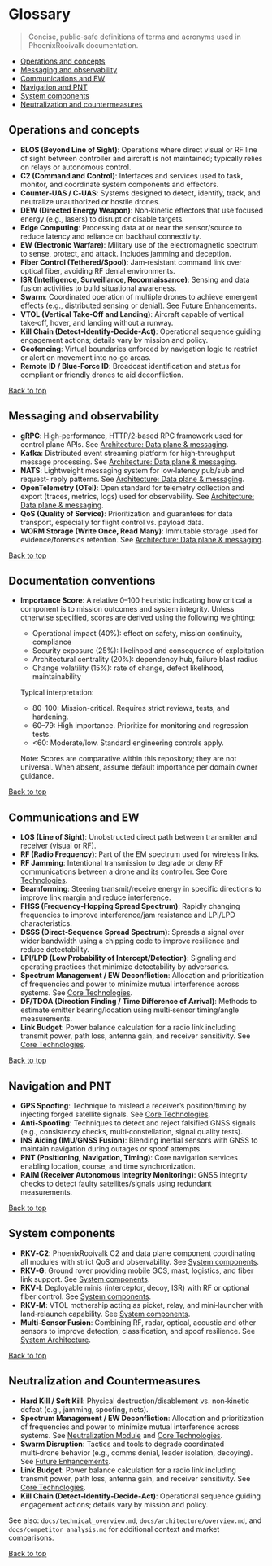 # Glossary

> Concise, public-safe definitions of terms and acronyms used in PhoenixRooivalk
> documentation.

<!-- Mini Table of Contents -->

- [Operations and concepts](#operations-and-concepts)
- [Messaging and observability](#messaging-and-observability)
- [Communications and EW](#communications-and-ew)
- [Navigation and PNT](#navigation-and-pnt)
- [System components](#system-components)
- [Neutralization and countermeasures](#neutralization-and-countermeasures)

## Operations and concepts

- **BLOS (Beyond Line of Sight)**: Operations where direct visual or RF line of
  sight between controller and aircraft is not maintained; typically relies on
  relays or autonomous control.
- **C2 (Command and Control)**: Interfaces and services used to task, monitor,
  and coordinate system components and effectors.
- **Counter‑UAS / C‑UAS**: Systems designed to detect, identify, track, and
  neutralize unauthorized or hostile drones.
- **DEW (Directed Energy Weapon)**: Non‑kinetic effectors that use focused
  energy (e.g., lasers) to disrupt or disable targets.
- **Edge Computing**: Processing data at or near the sensor/source to reduce
  latency and reliance on backhaul connectivity.
- **EW (Electronic Warfare)**: Military use of the electromagnetic spectrum to
  sense, protect, and attack. Includes jamming and deception.
- **Fiber Control (Tethered/Spool)**: Jam‑resistant command link over optical
  fiber, avoiding RF denial environments.
- **ISR (Intelligence, Surveillance, Reconnaissance)**: Sensing and data fusion
  activities to build situational awareness.
- **Swarm**: Coordinated operation of multiple drones to achieve emergent
  effects (e.g., distributed sensing or denial). See
  [Future Enhancements](./technical_overview.md#future-enhancements).
- **VTOL (Vertical Take‑Off and Landing)**: Aircraft capable of vertical
  take‑off, hover, and landing without a runway.
- **Kill Chain (Detect‑Identify‑Decide‑Act)**: Operational sequence guiding
  engagement actions; details vary by mission and policy.
- **Geofencing**: Virtual boundaries enforced by navigation logic to restrict or
  alert on movement into no‑go areas.
- **Remote ID / Blue‑Force ID**: Broadcast identification and status for
  compliant or friendly drones to aid deconfliction.

[Back to top](#glossary)

## Messaging and observability

- **gRPC**: High‑performance, HTTP/2‑based RPC framework used for control plane
  APIs. See
  [Architecture: Data plane & messaging](./architecture/overview.md#data-plane--messaging).
- **Kafka**: Distributed event streaming platform for high‑throughput message
  processing. See
  [Architecture: Data plane & messaging](./architecture/overview.md#data-plane--messaging).
- **NATS**: Lightweight messaging system for low‑latency pub/sub and request‑
  reply patterns. See
  [Architecture: Data plane & messaging](./architecture/overview.md#data-plane--messaging).
- **OpenTelemetry (OTel)**: Open standard for telemetry collection and export
  (traces, metrics, logs) used for observability. See
  [Architecture: Data plane & messaging](./architecture/overview.md#data-plane--messaging).
- **QoS (Quality of Service)**: Prioritization and guarantees for data
  transport, especially for flight control vs. payload data.
- **WORM Storage (Write Once, Read Many)**: Immutable storage used for
  evidence/forensics retention. See
  [Architecture: Data plane & messaging](./architecture/overview.md#data-plane--messaging).

[Back to top](#glossary)

## Documentation conventions

- **Importance Score**: A relative 0–100 heuristic indicating how critical a
  component is to mission outcomes and system integrity. Unless otherwise
  specified, scores are derived using the following weighting:

  - Operational impact (40%): effect on safety, mission continuity, compliance
  - Security exposure (25%): likelihood and consequence of exploitation
  - Architectural centrality (20%): dependency hub, failure blast radius
  - Change volatility (15%): rate of change, defect likelihood, maintainability

  Typical interpretation:

  - 80–100: Mission-critical. Requires strict reviews, tests, and hardening.
  - 60–79: High importance. Prioritize for monitoring and regression tests.
  - <60: Moderate/low. Standard engineering controls apply.

  Note: Scores are comparative within this repository; they are not universal.
  When absent, assume default importance per domain owner guidance.

[Back to top](#glossary)

## Communications and EW

- **LOS (Line of Sight)**: Unobstructed direct path between transmitter and
  receiver (visual or RF).
- **RF (Radio Frequency)**: Part of the EM spectrum used for wireless links.
- **RF Jamming**: Intentional transmission to degrade or deny RF communications
  between a drone and its controller. See
  [Core Technologies](./technical_overview.md#core-technologies).
- **Beamforming**: Steering transmit/receive energy in specific directions to
  improve link margin and reduce interference.
- **FHSS (Frequency‑Hopping Spread Spectrum)**: Rapidly changing frequencies to
  improve interference/jam resistance and LPI/LPD characteristics.
- **DSSS (Direct‑Sequence Spread Spectrum)**: Spreads a signal over wider
  bandwidth using a chipping code to improve resilience and reduce
  detectability.
- **LPI/LPD (Low Probability of Intercept/Detection)**: Signaling and operating
  practices that minimize detectability by adversaries.
- **Spectrum Management / EW Deconfliction**: Allocation and prioritization of
  frequencies and power to minimize mutual interference across systems. See
  [Core Technologies](./technical_overview.md#core-technologies).
- **DF/TDOA (Direction Finding / Time Difference of Arrival)**: Methods to
  estimate emitter bearing/location using multi‑sensor timing/angle
  measurements.
- **Link Budget**: Power balance calculation for a radio link including transmit
  power, path loss, antenna gain, and receiver sensitivity. See
  [Core Technologies](./technical_overview.md#core-technologies).

[Back to top](#glossary)

## Navigation and PNT

- **GPS Spoofing**: Technique to mislead a receiver’s position/timing by
  injecting forged satellite signals. See
  [Core Technologies](./technical_overview.md#core-technologies).
- **Anti‑Spoofing**: Techniques to detect and reject falsified GNSS signals
  (e.g., consistency checks, multi‑constellation, signal quality tests).
- **INS Aiding (IMU/GNSS Fusion)**: Blending inertial sensors with GNSS to
  maintain navigation during outages or spoof attempts.
- **PNT (Positioning, Navigation, Timing)**: Core navigation services enabling
  location, course, and time synchronization.
- **RAIM (Receiver Autonomous Integrity Monitoring)**: GNSS integrity checks to
  detect faulty satellites/signals using redundant measurements.

[Back to top](#glossary)

## System components

- **RKV‑C2**: PhoenixRooivalk C2 and data plane component coordinating all
  modules with strict QoS and observability. See
  [System components](./technical_overview.md#system-components-and-combined-approach).
- **RKV‑G**: Ground rover providing mobile GCS, mast, logistics, and fiber link
  support. See
  [System components](./technical_overview.md#system-components-and-combined-approach).
- **RKV‑I**: Deployable minis (interceptor, decoy, ISR) with RF or optional
  fiber control. See
  [System components](./technical_overview.md#system-components-and-combined-approach).
- **RKV‑M**: VTOL mothership acting as picket, relay, and mini‑launcher with
  land‑relaunch capability. See
  [System components](./technical_overview.md#system-components-and-combined-approach).
- **Multi‑Sensor Fusion**: Combining RF, radar, optical, acoustic and other
  sensors to improve detection, classification, and spoof resilience. See
  [System Architecture](./technical_overview.md#system-architecture).

[Back to top](#glossary)

## Neutralization and Countermeasures

- **Hard Kill / Soft Kill**: Physical destruction/disablement vs. non‑kinetic
  defeat (e.g., jamming, spoofing, nets).
- **Spectrum Management / EW Deconfliction**: Allocation and prioritization of
  frequencies and power to minimize mutual interference across systems. See
  [Neutralization Module](./technical_overview.md#neutralization-module) and
  [Core Technologies](./technical_overview.md#core-technologies).
- **Swarm Disruption**: Tactics and tools to degrade coordinated multi‑drone
  behavior (e.g., comms denial, leader isolation, decoying). See
  [Future Enhancements](./technical_overview.md#future-enhancements).
- **Link Budget**: Power balance calculation for a radio link including transmit
  power, path loss, antenna gain, and receiver sensitivity. See
  [Core Technologies](./technical_overview.md#core-technologies).
- **Kill Chain (Detect‑Identify‑Decide‑Act)**: Operational sequence guiding
  engagement actions; details vary by mission and policy.

See also: `docs/technical_overview.md`, `docs/architecture/overview.md`, and
`docs/competitor_analysis.md` for additional context and market comparisons.

[Back to top](#glossary)
